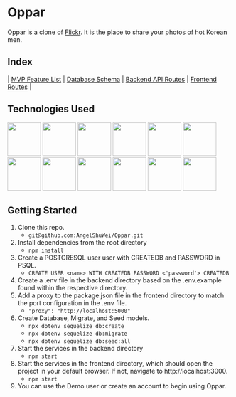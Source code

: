 # Oppar
Oppar is a clone of [Flickr](https://www.flickr.com/). It is the place to share your photos of hot Korean men.

## Index
| [MVP Feature List](https://github.com/AngelShuWei/Oppar/wiki/MVP-Feature-List) | [Database Schema](https://github.com/AngelShuWei/Oppar/wiki/Database-Schema) | [Backend API Routes](https://github.com/AngelShuWei/Oppar/wiki/Backend-API-Routes) | [Frontend Routes](https://github.com/AngelShuWei/Oppar/wiki/Frontend-Routes) | 

## Technologies Used
<img src="https://cdn.jsdelivr.net/gh/devicons/devicon/icons/javascript/javascript-plain.svg" style="width:75px;" />
<img src="https://cdn.jsdelivr.net/gh/devicons/devicon/icons/nodejs/nodejs-original-wordmark.svg" style="width:75px;" />
<img src="https://cdn.jsdelivr.net/gh/devicons/devicon/icons/react/react-original-wordmark.svg" style="width:75px;" />
<img src="https://cdn.jsdelivr.net/gh/devicons/devicon/icons/redux/redux-original.svg" style="width:75px;" />
<img src="https://cdn.jsdelivr.net/gh/devicons/devicon/icons/express/express-original-wordmark.svg" style="width:75px;" />
<img src="https://cdn.jsdelivr.net/gh/devicons/devicon/icons/postgresql/postgresql-original-wordmark.svg" style="width:75px;" />
<img src="https://cdn.jsdelivr.net/gh/devicons/devicon/icons/sequelize/sequelize-plain-wordmark.svg" style="width:75px;" />
<img src="https://cdn.jsdelivr.net/gh/devicons/devicon/icons/html5/html5-plain-wordmark.svg" style="width:75px;" />
<img src="https://cdn.jsdelivr.net/gh/devicons/devicon/icons/css3/css3-plain-wordmark.svg" style="width:75px;" />
<img src="https://cdn.jsdelivr.net/gh/devicons/devicon/icons/git/git-original.svg" style="width:75px;" />
<img src="https://cdn.jsdelivr.net/gh/devicons/devicon/icons/vscode/vscode-original-wordmark.svg" style="width:75px;" />
<img src="https://cdn.jsdelivr.net/gh/devicons/devicon/icons/heroku/heroku-plain-wordmark.svg" style="width:75px;" />

## Getting Started
1. Clone this repo.
   * `git@github.com:AngelShuWei/Oppar.git`
2. Install dependencies from the root directory
   * `npm install`
3. Create a POSTGRESQL user user with CREATEDB and PASSWORD in PSQL.
   * `CREATE USER <name> WITH CREATEDB PASSWORD <'password'> CREATEDB`
4. Create a .env file in the backend directory based on the .env.example found within the respective directory.
5. Add a proxy to the package.json file in the frontend directory to match the port configuration in the .env file.
   * `"proxy": "http://localhost:5000"`
6. Create Database, Migrate, and Seed models.
   * `npx dotenv sequelize db:create`
   * `npx dotenv sequelize db:migrate`
   * `npx dotenv sequelize db:seed:all`
7. Start the services in the backend directory
   * `npm start`
8. Start the services in the frontend directory, which should open the project in your default browser. If not, navigate to http://localhost:3000.
   * `npm start`
9. You can use the Demo user or create an account to begin using Oppar.
